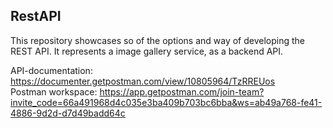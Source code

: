 ## RestAPI

This repository showcases so of the options and way of developing the REST API.
It represents a image gallery service, as a backend API.

API-documentation: https://documenter.getpostman.com/view/10805964/TzRREUos <br>
Postman workspace: https://app.getpostman.com/join-team?invite_code=66a491968d4c035e3ba409b703bc6bba&ws=ab49a768-fe41-4886-9d2d-d7d49badd64c

